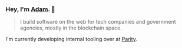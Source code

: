### Hey, I'm <a class="link" href="https://azerel.la/">Adam</a>. 👋

> I build software on the web for tech companies and government agencies, mostly in the blockchain space.

I'm currently developing internal tooling over at <a class="link" href="https://www.parity.io/">Parity</a>.
